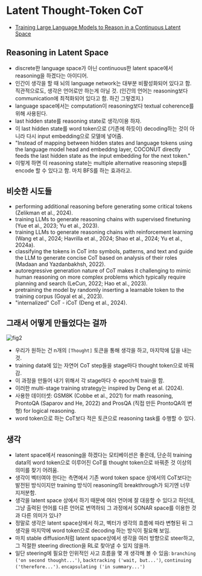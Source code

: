  # Latent Thought-Token CoT
- [Training Large Language Models to Reason in a Continuous Latent Space](https://arxiv.org/pdf/2412.06769)

## Reasoning in Latent Space
- discrete한 language space가 아닌 continuous한 latent space에서 reasoning을 하겠다는 아이디어.
- 인간이 생각을 할 때 뇌의 language network는 대부분 비활성화되어 있다고 함. 직관적으로도, 생각은 언어로만 하는게 아닐 것. (인간의 언어는 reasoning보다 communication에 최적화되어 있다고 함. 하긴 그렇겠지.)
- language space에서는 computation이 reasoning보다 textual coherence를 위해 사용된다.
- last hidden state를 reasoning state로 생각/이용 하자.
- 이 last hidden state를 word token으로 (기존에 하듯이) decoding하는 것이 아니라 다시 input embedding으로 모델에 넣어줌.
- "Instead of mapping between hidden states and language tokens using the language model head and embeddng layer, COCONUT directly feeds the last hidden state as the input embedding for the next token."
- 이렇게 하면 이 reasoning state는 multiple alternative reasoning steps를 encode 할 수 있다고 함. 마치 BFS를 하는 효과라고.

## 비슷한 시도들
- performing additional reasoning before generating some critical tokens (Zelikman et al., 2024).
- training LLMs to generate reasoning chains with supervised finetuning (Yue et al., 2023; Yu et al., 2023).
- training LLMs to generate reasoning chains with reinforcement learning (Wang et al., 2024; Havrilla et al., 2024; Shao et al., 2024; Yu et al., 2024a).
- classifying the tokens in CoT into symbols, patterns, and text and guide the LLM to generate concise CoT based on analysis of their roles (Madaan and Yazdanbakhsh, 2022).
- autoregressive generation nature of CoT makes it challenging to mimic human reasoning on more complex problems which typically require planning and search (LeCun, 2022; Hao et al., 2023).
- pretraining the model by randomly inserting a learnable <pause> token to the training corpus (Goyal et al., 2023).
- "internalized" CoT - iCoT (Deng et al., 2024).

## 그래서 어떻게 만들었다는 걸까
![fig2](https://github.com/user-attachments/assets/338e2de1-70eb-4aff-a030-cb59ca4fe951)
- 우리가 원하는 건 n개의 `[Thought]` 토큰을 통해 생각을 하고, 마지막에 답을 내는 것.
- training data에 있는 자연어 CoT step들을 stage마다 thought token으로 바꿔감.
- 이 과정을 만들어 내기 위해서 각 stage마다 수 epoch씩 train을 함.
- 이러한 multi-stage training strategy는 inspired by Deng et al. (2024).
- 사용한 데이터셋: GSM8K (Cobbe et al., 2021) for math reasoning, ProntoQA (Saparov and He, 2022) and ProsQA (직접 만든 ProntoQA의 변형) for logical reasoning.
- word token으로 하는 CoT보다 적은 토큰으로 reasoning task를 수행할 수 있다.

## 생각
- latent space에서 reasoning을 하겠다는 모티베이션은 좋은데, 단순히 training data의 word token으로 이루어진 CoT를 thought token으로 바꿔준 것 이상의 의미를 찾기 어려움.
- 생각이 벡터여야 한다는 측면에서 기존 word token space 상에서의 CoT보다는 발전된 방식이지만 training 방식이 reasoning의 breakthrough가 되기엔 너무 지저분함.
- 생각을 latent space 상에서 하기 때문에 여러 언어에 잘 대응할 수 있다고 하던데, 그냥 출력된 언어를 다른 언어로 번역하되 그 과정에서 SONAR space를 이용한 것과 다른 의미가 있나?
- 정말로 생각은 latent space상에서 하고, 벡터가 생각의 흐름에 따라 변형된 뒤 그 생각을 마지막에 word token으로 decoding 하는 방식이 필요해 보임.
- 마치 stable diffusion처럼 latent space상에서 생각을 여러 방향으로 steer하고, 그 적절한 steering direction을 RL로 찾아낼 수 있지 않을까.
- 일단 steering에 필요한 인위적인 사고 흐름을 몇 개 생각해 볼 수 있음: `branching ('on second thought...')`, `backtracking ('wait, but...')`, `continuing ('therefore...')`. `encapsulating ('in summary...')`
